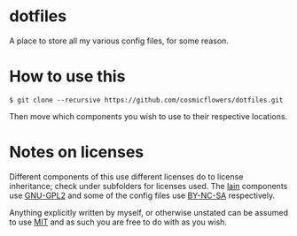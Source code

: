 # dotfiles

A place to store all my various config files, for some reason.


How to use this
===============

	$ git clone --recursive https://github.com/cosmicflowers/dotfiles.git

Then move which components you wish to use to their respective locations.


Notes on licenses
=================

Different components of this use different licenses do to license inheritance; check under subfolders for licenses used. The [lain](https://github.com/lcpz/lain) components use [GNU-GPL2](http://www.gnu.org/licenses/gpl-2.0.html) and some of the config files use [BY-NC-SA](http://creativecommons.org/licenses/by-nc-sa/4.0) respectively.

Anything explicitly written by myself, or otherwise unstated can be assumed to use [MIT](https://github.com/cosmicflowers/dotfiles/blob/master/LICENSE.md) and as such you are free to do with as you wish.
